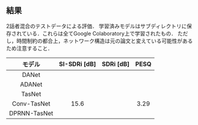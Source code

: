 ## 結果
2話者混合のテストデータによる評価．
学習済みモデルはサブディレクトリに保存されている．これらは全てGoogle Colaboratory上で学習されたもの．
ただし，時間制約の都合上，ネットワーク構造は元の論文と変えている可能性があるため注意すること．

| モデル | SI-SDRi [dB] | SDRi [dB] | PESQ |
| :---: | :---: | :---: | :---: |
| DANet |  |  |  |
| ADANet |  |  |  |
| TasNet |  |  |  |
| Conv-TasNet | 15.6 |  | 3.29 |
| DPRNN-TasNet |  |  |  |
